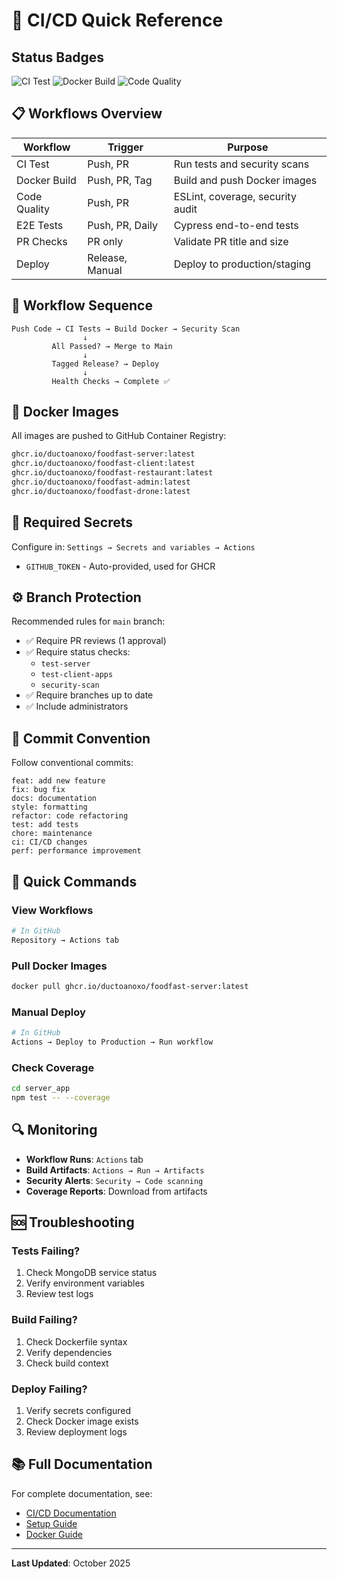# 🚀 CI/CD Quick Reference

## Status Badges

![CI Test](https://github.com/ductoanoxo/FOODFAST/workflows/CI%20-%20Test%20and%20Lint/badge.svg)
![Docker Build](https://github.com/ductoanoxo/FOODFAST/workflows/Docker%20Build%20and%20Push/badge.svg)
![Code Quality](https://github.com/ductoanoxo/FOODFAST/workflows/Code%20Quality/badge.svg)

## 📋 Workflows Overview

| Workflow | Trigger | Purpose |
|----------|---------|---------|
| CI Test | Push, PR | Run tests and security scans |
| Docker Build | Push, PR, Tag | Build and push Docker images |
| Code Quality | Push, PR | ESLint, coverage, security audit |
| E2E Tests | Push, PR, Daily | Cypress end-to-end tests |
| PR Checks | PR only | Validate PR title and size |
| Deploy | Release, Manual | Deploy to production/staging |

## 🔄 Workflow Sequence

```
Push Code → CI Tests → Build Docker → Security Scan
                ↓
         All Passed? → Merge to Main
                ↓
         Tagged Release? → Deploy
                ↓
         Health Checks → Complete ✅
```

## 🐳 Docker Images

All images are pushed to GitHub Container Registry:

```bash
ghcr.io/ductoanoxo/foodfast-server:latest
ghcr.io/ductoanoxo/foodfast-client:latest
ghcr.io/ductoanoxo/foodfast-restaurant:latest
ghcr.io/ductoanoxo/foodfast-admin:latest
ghcr.io/ductoanoxo/foodfast-drone:latest
```

## 🔑 Required Secrets

Configure in: `Settings → Secrets and variables → Actions`

- `GITHUB_TOKEN` - Auto-provided, used for GHCR

## ⚙️ Branch Protection

Recommended rules for `main` branch:

- ✅ Require PR reviews (1 approval)
- ✅ Require status checks:
  - `test-server`
  - `test-client-apps`
  - `security-scan`
- ✅ Require branches up to date
- ✅ Include administrators

## 📝 Commit Convention

Follow conventional commits:

```
feat: add new feature
fix: bug fix
docs: documentation
style: formatting
refactor: code refactoring
test: add tests
chore: maintenance
ci: CI/CD changes
perf: performance improvement
```

## 🎯 Quick Commands

### View Workflows
```bash
# In GitHub
Repository → Actions tab
```

### Pull Docker Images
```bash
docker pull ghcr.io/ductoanoxo/foodfast-server:latest
```

### Manual Deploy
```bash
# In GitHub
Actions → Deploy to Production → Run workflow
```

### Check Coverage
```bash
cd server_app
npm test -- --coverage
```

## 🔍 Monitoring

- **Workflow Runs**: `Actions` tab
- **Build Artifacts**: `Actions → Run → Artifacts`
- **Security Alerts**: `Security → Code scanning`
- **Coverage Reports**: Download from artifacts

## 🆘 Troubleshooting

### Tests Failing?
1. Check MongoDB service status
2. Verify environment variables
3. Review test logs

### Build Failing?
1. Check Dockerfile syntax
2. Verify dependencies
3. Check build context

### Deploy Failing?
1. Verify secrets configured
2. Check Docker image exists
3. Review deployment logs

## 📚 Full Documentation

For complete documentation, see:
- [CI/CD Documentation](.github/CI_CD_DOCUMENTATION.md)
- [Setup Guide](./SETUP_GUIDE.md)
- [Docker Guide](./DOCKER_QUICKSTART.md)

---

**Last Updated**: October 2025
